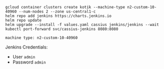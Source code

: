 ```
gcloud container clusters create kotik --machine-type n2-custom-10-40960 --num-nodes 2 --zone us-central1-c
helm repo add jenkins https://charts.jenkins.io
helm repo update
helm upgrade --install -f values.yaml cassius jenkins/jenkins --wait
kubectl port-forward svc/cassius-jenkins 8080:8080
```

`machine type: n2-custom-10-40960`

Jenkins Credentials:
- User `admin`
- Password `admin`
